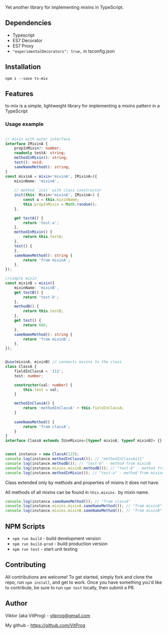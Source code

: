 Yet another library for implementing mixins in TypeScript.

## Dependencies

* Typescript
* ES7 Decorator
* ES7 Proxy
* ```"experimentalDecorators": true,``` in tsconfig.json


## Installation

```
npm i --save ts-mix
```

## Features

ts-mix is a simple, lightweight library for implementing a mixins pattern in a TypeScript

### Usage example

```typescript

// mixin with outer interface
interface IMixinA {
    propInMixin?: number;
    readonly testA: string;
    methodInMixin(): string;
    test(): void;
    sameNameMethod(): string;
}
const mixinA = mixin<'mixinA', IMixinA>({
    mixinName: 'mixinA',
    
    // method `init` with class constructor
    init(this: Mixin<'mixinA', IMixinA>) {
        const a = this.mixinName;
        this.propInMixin = Math.random();
    },

    get testA() {
        return 'test-a';
    },
    methodInMixin() {
        return this.testA;
    },
    test() {
    },
    sameNameMethod(): string {
        return 'from mixinA';
    },
});

//simple mixin
const mixinB = mixin({
    mixinName: 'mixinB',
    get testB() {
        return 'test-b';
    },
    methodB() {
        return this.testB;
    },
    get test() {
        return 666;
    },
    sameNameMethod(): string {
        return 'from mixinB';
    },
});


@use(mixinA, mixinB) // connects mixins to the class
class ClassA {
    fieldInClassA = '111';
    test: number;

    constructor(val: number) {
        this.test = val;
    }

    methodInClassA() {
        return 'methodInClassA' + this.fieldInClassA;
    }
    
    sameNameMethod() {
        return 'from classA';
    }
}
interface ClassA extends IUseMixins<[typeof mixinA, typeof mixinB]> {}


const instance = new ClassA(123);
console.log(instance.methodInClassA()); // "methodInClassA111"
console.log(instance.methodB()); // "test-b" - method from mixinB
console.log(instance.mixins.mixinB.methodB()); // "test-b" - method from mixinB
console.log(instance.methodInMixin()); // "test-a" - method from mixinA
```



Class extended only by methods and properties of mixins it does not have.

All methods of all mixins can be found in ``this.mixins.`` by mixin name.

```typescript
console.log(instance.sameNameMethod()); // "from classA"
console.log(instance.mixins.mixinA.sameNameMethod()); // "from mixinA"
console.log(instance.mixins.mixinB.sameNameMethod()); // "from mixinB"
```


## NPM Scripts

- ``npm run build`` - build development version
- ``npm run build-prod`` - build production version
- ``npm run test`` - start unit testing

## Contributing

All contributions are welcome!
To get started, simply fork and clone the repo, run ``npm install``, and get to work.
Once you have something you'd like to contribute, be sure to run ``npm test`` locally, then submit a PR.

## Author

Viktor (aka VitProg) - vitprog@gmail.com

My github - https://github.com/VitProg
